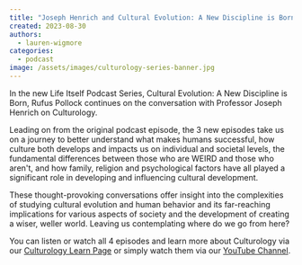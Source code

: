 ```yaml
---
title: "Joseph Henrich and Cultural ﻿Evolution: A New Discipline is Born Podcast Series"
created: 2023-08-30
authors: 
  - lauren-wigmore
categories: 
  - podcast
image: /assets/images/culturology-series-banner.jpg
---
```

In the new Life Itself Podcast Series, Cultural Evolution: A New Discipline is Born, Rufus Pollock continues on the conversation with Professor Joseph Henrich on Culturology. 

Leading on from the original podcast episode, the 3 new episodes take us on a journey to better understand what makes humans successful, how culture both develops and impacts us on individual and societal levels, the fundamental differences between those who are WEIRD and those who aren't, and how family, religion and psychological factors have all played a significant role in developing and influencing cultural development. 

These thought-provoking conversations offer insight into the complexities of studying cultural evolution and human behavior and its far-reaching implications for various aspects of society and the development of creating a wiser, weller world. Leaving us contemplating where do we go from here?

You can listen or watch all 4 episodes and learn more about Culturology via our [Culturology Learn Page](https://lifeitself.org/learn/culturology) or simply watch them via our [YouTube Channel](https://www.youtube.com/playlist?list=PLg0Untv2MuxWayehg224VfWwmyTzC5GK8). 


